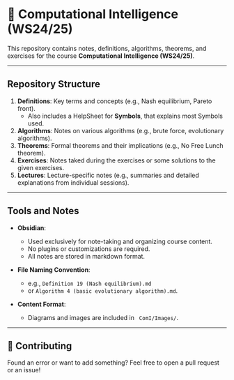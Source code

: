 # 🧠 Computational Intelligence (WS24/25)

This repository contains notes, definitions, algorithms, theorems, and exercises for the course **Computational Intelligence (WS24/25)**.

---
## Repository Structure

   1. **Definitions**: Key terms and concepts (e.g., Nash equilibrium, Pareto front).
	   - Also includes a HelpSheet for **Symbols**, that explains most Symbols used.
   1. **Algorithms**: Notes on various algorithms (e.g., brute force, evolutionary algorithms).
   2. **Theorems**: Formal theorems and their implications (e.g., No Free Lunch theorem).
   3. **Exercises**: Notes taked during the exercises or some solutions to the given exercises.
   4. **Lectures**: Lecture-specific notes (e.g., summaries and detailed explanations from individual sessions).

---
## Tools and Notes

- **Obsidian**: 
  - Used exclusively for note-taking and organizing course content.
  - No plugins or customizations are required.
  - All notes are stored in markdown format.

- **File Naming Convention**:
  - e.g., `Definition 19 (Nash equilibrium).md`
  - or `Algorithm 4 (basic evolutionary algorithm).md`.

- **Content Format**:
  - Diagrams and images are included in ` ComI/Images/`.

---
## 🤝 Contributing
Found an error or want to add something? Feel free to open a pull request or an issue!